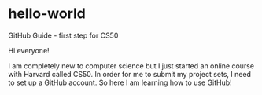 # hello-world
GitHub Guide - first step for CS50

Hi everyone! 

I am completely new to computer science but I just started an online course with Harvard called CS50. In order for me to submit my project sets, I need to set up a GitHub account. So here I am learning how to use GitHub! 
